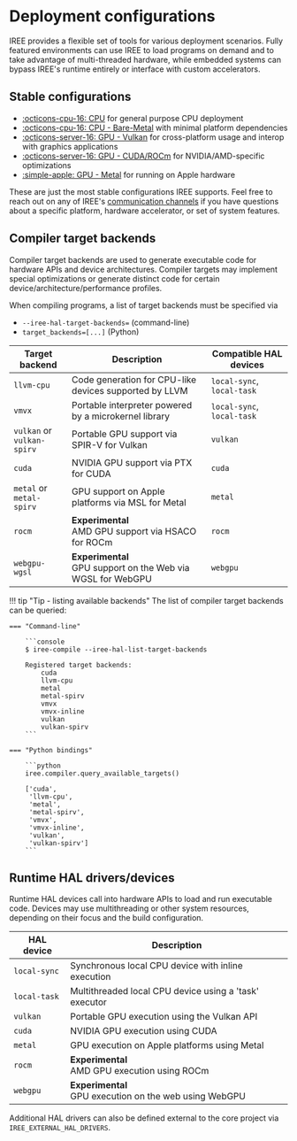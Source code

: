 # Deployment configurations

IREE provides a flexible set of tools for various deployment scenarios.
Fully featured environments can use IREE to load programs on demand and to take
advantage of multi-threaded hardware, while embedded systems can bypass IREE's
runtime entirely or interface with custom accelerators.

## Stable configurations

* [:octicons-cpu-16: CPU](./deployment-configurations/cpu.md) for general
  purpose CPU deployment
* [:octicons-cpu-16: CPU - Bare-Metal](./deployment-configurations/bare-metal.md)
  with minimal platform dependencies
* [:octicons-server-16: GPU - Vulkan](./deployment-configurations/gpu-vulkan.md)
  for cross-platform usage and interop with graphics applications
* [:octicons-server-16: GPU - CUDA/ROCm](./deployment-configurations/gpu-cuda-rocm.md)
  for NVIDIA/AMD-specific optimizations
* [:simple-apple: GPU - Metal](./deployment-configurations/gpu-metal.md)
  for running on Apple hardware

These are just the most stable configurations IREE supports. Feel free to reach
out on any of IREE's
[communication channels](../../index.md#communication-channels) if you have
questions about a specific platform, hardware accelerator, or set of system
features.

## Compiler target backends

Compiler target backends are used to generate executable code for hardware APIs
and device architectures. Compiler targets may implement special optimizations
or generate distinct code for certain device/architecture/performance profiles.

When compiling programs, a list of target backends must be specified via

* `--iree-hal-target-backends=` (command-line)
* `target_backends=[...]` (Python)

| Target backend | Description | Compatible HAL devices |
| -------------- | ----------- | ---------------------- |
| `llvm-cpu` | Code generation for CPU-like devices supported by LLVM | `local-sync`, `local-task` |
| `vmvx` | Portable interpreter powered by a microkernel library | `local-sync`, `local-task` |
| `vulkan` or<br>`vulkan-spirv` | Portable GPU support via SPIR-V for Vulkan | `vulkan` |
| `cuda` | NVIDIA GPU support via PTX for CUDA | `cuda` |
| `metal` or<br>`metal-spirv` | GPU support on Apple platforms via MSL for Metal | `metal` |
| `rocm` | **Experimental** <br> AMD GPU support via HSACO for ROCm | `rocm` |
| `webgpu-wgsl` | **Experimental** <br> GPU support on the Web via WGSL for WebGPU | `webgpu` |

!!! tip "Tip - listing available backends"
    The list of compiler target backends can be queried:

    === "Command-line"

        ```console
        $ iree-compile --iree-hal-list-target-backends

        Registered target backends:
            cuda
            llvm-cpu
            metal
            metal-spirv
            vmvx
            vmvx-inline
            vulkan
            vulkan-spirv
        ```

    === "Python bindings"

        ```python
        iree.compiler.query_available_targets()

        ['cuda',
         'llvm-cpu',
         'metal',
         'metal-spirv',
         'vmvx',
         'vmvx-inline',
         'vulkan',
         'vulkan-spirv']
        ```

## Runtime HAL drivers/devices

Runtime HAL devices call into hardware APIs to load and run executable code.
Devices may use multithreading or other system resources, depending on their
focus and the build configuration.

| HAL device   | Description |
| ------------ | ----------- |
| `local-sync` | Synchronous local CPU device with inline execution |
| `local-task` | Multithreaded local CPU device using a 'task' executor |
| `vulkan`     | Portable GPU execution using the Vulkan API |
| `cuda`       | NVIDIA GPU execution using CUDA |
| `metal`      | GPU execution on Apple platforms using Metal |
| `rocm`       | **Experimental** <br> AMD GPU execution using ROCm |
| `webgpu`     | **Experimental** <br> GPU execution on the web using WebGPU |

Additional HAL drivers can also be defined external to the core project via
`IREE_EXTERNAL_HAL_DRIVERS`.
